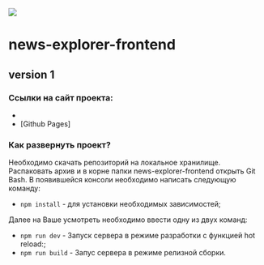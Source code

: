 ![](http://icons.iconarchive.com/icons/treetog/junior/256/folder-documents-icon.png)

# news-explorer-frontend

## version 1

### Ссылки на сайт проекта:
 - 
 - [Github Pages]

### Как развернуть проект?
Необходимо скачать репозиторий на локальное хранилище. Распаковать архив и в корне папки news-explorer-frontend открыть Git Bash. В появившейся консоли необходимо написать следующую команду:

 - ```npm install``` - для установки необходимых зависимостей;

 Далее на Ваше усмотреть необходимо ввести одну из двух команд:
 
 - ```npm run dev``` - Запуск сервера в режиме разработки с функцией hot reload:;
 - ```npm run build``` - Запус сервера в режиме релизной сборки.
